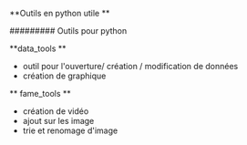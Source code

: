 **Outils en python utile **

#########
Outils pour python 


**data_tools ** 
- outil pour l'ouverture/ création / modification de données
- création de graphique

** fame_tools ** 
- création de vidéo
- ajout sur les image
- trie et renomage d'image
